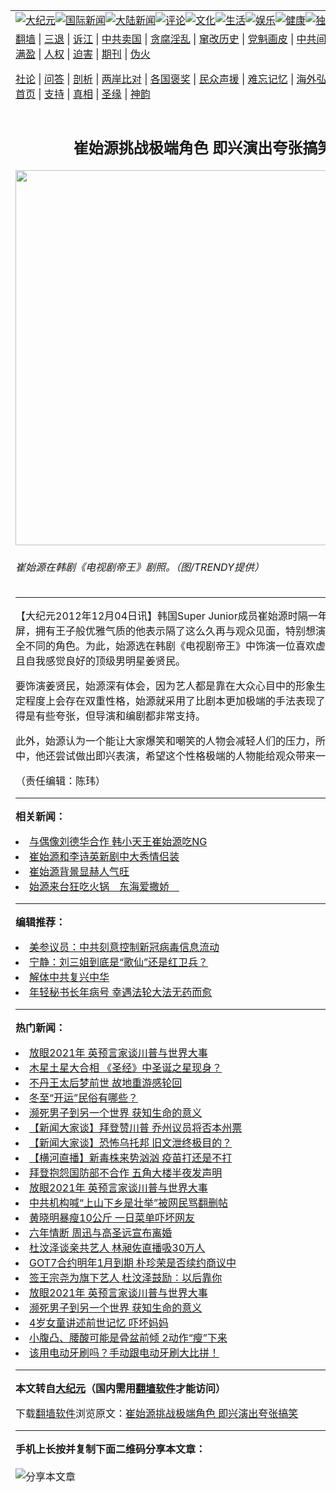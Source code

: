 <a name="1" id="1" target="_blank"></a><span id="1"></span>
<table align=center border="0"><tr><td colspan="2" VALIGN=TOP><a href="https://github.com/aegneg3042/djy/blob/master/gb/nsc413.md#1"><img src="https://raw.githubusercontent.com/aegneg3042/www/master/t/djy/1.jpg" title="大纪元"></a><a href="https://github.com/aegneg3042/djy/blob/master/gb/n24hr.md#1"><img src="https://raw.githubusercontent.com/aegneg3042/www/master/t/djy/3.jpg" title="国际新闻"></a><a href="https://github.com/aegneg3042/djy/blob/master/gb/nsc413.md#1"><img src="https://raw.githubusercontent.com/aegneg3042/www/master/t/djy/4.jpg" title="大陆新闻"></a><a href="https://github.com/aegneg3042/djy/blob/master/gb/news392.md#1"><img src="https://raw.githubusercontent.com/aegneg3042/www/master/t/djy/5.jpg" title="评论"></a><a href="https://github.com/aegneg3042/djy/blob/master/gb/news2007.md#1"><img src="https://raw.githubusercontent.com/aegneg3042/www/master/t/djy/6.jpg" title="文化"></a><a href="https://github.com/aegneg3042/djy/blob/master/gb/news2008.md#1"><img src="https://raw.githubusercontent.com/aegneg3042/www/master/t/djy/7.jpg" title="生活"></a><a href="https://github.com/aegneg3042/djy/blob/master/gb/ncyule.md#1"><img src="https://raw.githubusercontent.com/aegneg3042/www/master/t/djy/8.jpg" title="娱乐"></a><a href="https://github.com/aegneg3042/djy/blob/master/gb/nsc1002.md#1"><img src="https://raw.githubusercontent.com/aegneg3042/www/master/t/djy/9.jpg" title="健康"><a href="https://github.com/aegneg3042/djy/blob/master/gb/nf6092.md#1"><img src="https://raw.githubusercontent.com/aegneg3042/www/master/t/djy/10a.jpg" title="独家"></a><a href="https://github.com/aegneg3042/djy/blob/master/gb/nf4514.md#1"><img src="https://raw.githubusercontent.com/aegneg3042/www/master/t/djy/12a.jpg" title="头条"></a></td></tr>
<tr><td colspan="2" VALIGN=TOP><a target="_blank" href="https://github.com/aegneg3042/www/blob/master/README.md?zsrh#1">翻墙</a> | <a target="_blank" href="https://github.com/aegneg3042/djy/blob/master/gb/nf5657.md#1">三退</a> | <a target="_blank" href="https://github.com/aegneg3042/djy/blob/master/gb/nf6124.md#1">诉江</a> | <a target="_blank" href="https://github.com/aegneg3042/djy/blob/master/gb/nf1176117.md#1">中共卖国</a> | <a target="_blank" href="https://github.com/aegneg3042/djy/blob/master/gb/nf5773.md#1">贪腐淫乱</a> | <a target="_blank" href="https://github.com/aegneg3042/djy/blob/master/gb/nf1176115.md#1">窜改历史</a> | <a target="_blank" href="https://github.com/aegneg3042/djy/blob/master/gb/nf1176107.md#1">党魁画皮</a> | <a target="_blank" href="https://github.com/aegneg3042/djy/blob/master/gb/nf1320400.md#1">中共间谍</a> | <a target="_blank" href="https://github.com/aegneg3042/djy/blob/master/gb/nf1176114.md#1">破坏传统</a> | <a target="_blank" href="https://github.com/aegneg3042/ntdtv/blob/master/gb/prog447_1.md#1">恶贯满盈</a> | <a target="_blank" href="https://github.com/aegneg3042/djy/blob/master/gb/ncid278.md#1">人权</a> | <a target="_blank" href="https://github.com/aegneg3042/djy/blob/master/gb/nf1176111.md#1">迫害</a> | <a target="_blank" href="https://gitlab.com/szzdlab/mh-qikan/blob/master/README.md#1">期刊</a> | <a target="_blank" href="https://github.com/aegneg3042/djy/blob/master/gb/nf5562.md#1">伪火</a></p><p><a target="_blank" href="https://github.com/aegneg3042/djy/blob/master/gb/9p.md#1">社论</a> | <a target="_blank" href="https://github.com/aegneg3042/djy/blob/master/gb/nf4378.md#1">问答</a> | <a target="_blank" href="https://github.com/aegneg3042/djy/blob/master/gb/nf5792.md#1">剖析</a> | <a target="_blank" href="https://github.com/aegneg3042/djy/blob/master/gb/nf5735.md#1">两岸比对</a> | <a target="_blank" href="https://github.com/aegneg3042/djy/blob/master/gb/nf6119.md#1">各国褒奖</a> | <a target="_blank" href="https://github.com/aegneg3042/djy/blob/master/gb/nf6120.md#1">民众声援</a> | <a target="_blank" href="https://github.com/aegneg3042/djy/blob/master/gb/nf1188594.md#1">难忘记忆</a> | <a target="_blank" href="https://github.com/aegneg3042/djy/blob/master/gb/nf3180.md#1">海外弘传</a> | <a target="_blank" href="https://github.com/aegneg3042/djy/blob/master/gb/nf5410.md#1">万人上访</a> | <a target="_blank" href="https://github.com/aegneg3042/www/blob/master/README.md?zsrh#1">平台首页</a> | <a target="_blank" href="https://github.com/aegneg3042/djy/blob/master/gb/nf4386.md#1">支持</a> | <a target="_blank" href="https://github.com/aegneg3042/djy/blob/master/gb/nf4389.md#1">真相</a> | <a target="_blank" href="https://github.com/aegneg3042/djy/blob/master/gb/nf5790.md#1">圣缘</a> | <a target="_blank" href="https://github.com/aegneg3042/djy/blob/master/gb/nf4786.md#1">神韵</a></td></tr>
<tr><td VALIGN=TOP width="626"><h2 align=center>崔始源挑战极端角色  即兴演出夸张搞笑</h2>
<img width="600" src="https://i.epochtimes.com/assets/uploads/2012/12/1211060713021487-600x400.jpg" />
<h6>崔始源在韩剧《电视剧帝王》剧照。（图/TRENDY提供） 
</h6>
<hr>
	<p>【大纪元2012年12月04日讯】韩国Super Junior成员崔<ahref="https://github.com/aegneg3042/djy/blob/master/gb/tag/%E5%A7%8B%E6%BA%90.md#1">始源</a>时隔一年重返电视荧屏，拥有王子般优雅气质的他表示隔了这么久再与观众见面，特别想演一些和过去完全不同的角色。为此，始源选在韩剧《电视剧帝王》中饰演一位喜欢虚张声势、虚伪且自我感觉良好的顶级男明星姜贤民。</p>
<p>要饰演姜贤民，<ahref="https://github.com/aegneg3042/djy/blob/master/gb/tag/%E5%A7%8B%E6%BA%90.md#1">始源</a>深有体会，因为艺人都是靠在大众心目中的形象生存，所以在一定程度上会存在双重性格，始源就采用了比剧本更加极端的手法表现了这个人物，演得是有些夸张，但导演和编剧都非常支持。</p>
<p>此外，始源认为一个能让大家爆笑和嘲笑的人物会减轻人们的压力，所以在一些剧情中，他还尝试做出即兴表演，希望这个性格极端的人物能给观众带来一些欢笑。◇</p>
<p>（责任编辑：陈玮）</p>
	
<hr>


<strong>相关新闻：</strong>
<li><a href="https://github.com/aegneg3042/djy/blob/master/gb/6/11/7/n1512426.md#1">与偶像刘德华合作  韩小天王崔始源吃NG</a></li>
<li><a href="https://github.com/aegneg3042/djy/blob/master/gb/11/9/8/n3367101.md#1">崔始源和李诗英新剧中大秀情侣装</a></li>
<li><a href="https://github.com/aegneg3042/djy/blob/master/gb/11/12/14/n3457241.md#1">崔始源背景显赫人气旺</a></li>
<li><a href="https://github.com/aegneg3042/djy/blob/master/gb/11/12/14/n3457526.md#1">始源来台狂吃火锅　东海爱撒娇　</a></li>
<hr>


<strong>编辑推荐：</strong>
<li><a href="https://github.com/onzhi266/djy/blob/master/gb/20/2/22/n11887949.md#1">美参议员：中共刻意控制新冠病毒信息流动</a></li>
<li><a href="https://github.com/tsiac2612/djy/blob/master/gb/19/12/7/n11707614.md#1" target="_blank">宁静：刘三姐到底是“歌仙”还是红卫兵？</a></li><li><a href="https://github.com/aegneg3042/djy/blob/master/gb/18/3/21/n10237682.md?dfh#1" target="_blank">解体中共复兴中华</a></li><li><a href="https://github.com/tsiac2612/djy/blob/master/gb/16/11/28/n8535217.md#1" target="_blank">年轻秘书长年病号 幸遇法轮大法无药而愈</a></li>
<hr>

<strong>热门新闻：</strong>
<li><a href="https://github.com/aegneg3042/djy/blob/master/gb/20/12/23/n12639978.md#1">放眼2021年 英预言家谈川普与世界大事</a></li>
<li><a href="https://github.com/aegneg3042/djy/blob/master/gb/20/12/20/n12633276.md#1">木星土星大合相 《圣经》中圣诞之星现身？</a></li>
<li><a href="https://github.com/aegneg3042/djy/blob/master/gb/20/12/22/n12638393.md#1">不丹王太后梦前世 故地重游感轮回</a></li>
<li><a href="https://github.com/aegneg3042/djy/blob/master/gb/20/12/17/n12626693.md#1">冬至“开运”民俗有哪些？</a></li>
<li><a href="https://github.com/aegneg3042/djy/blob/master/gb/20/12/22/n12637662.md#1">濒死男子到另一个世界 获知生命的意义</a></li>
<li><a href="https://github.com/aegneg3042/djy/blob/master/gb/20/12/24/n12643080.md#1">【新闻大家谈】拜登赞川普 乔州议员将否本州票</a></li>
<li><a href="https://github.com/aegneg3042/djy/blob/master/gb/20/12/23/n12640761.md#1">【新闻大家谈】恐怖乌托邦 旧文泄终极目的？</a></li>
<li><a href="https://github.com/aegneg3042/djy/blob/master/gb/20/12/24/n12641590.md#1">【横河直播】新毒株来势汹汹 疫苗打还是不打</a></li>
<li><a href="https://github.com/aegneg3042/djy/blob/master/gb/20/12/23/n12640816.md#1">拜登抱怨国防部不合作 五角大楼半夜发声明</a></li>
<li><a href="https://github.com/aegneg3042/djy/blob/master/gb/20/12/23/n12639978.md#1">放眼2021年 英预言家谈川普与世界大事</a></li>
<li><a href="https://github.com/aegneg3042/djy/blob/master/gb/20/12/23/n12641103.md#1">中共机构喊“上山下乡是壮举”被网民骂翻删帖</a></li>
<li><a href="https://github.com/aegneg3042/djy/blob/master/gb/20/12/22/n12638646.md#1">黄晓明暴瘦10公斤 一日菜单吓坏网友</a></li>
<li><a href="https://github.com/aegneg3042/djy/blob/master/gb/20/12/23/n12640869.md#1">六年情断 周迅与高圣远宣布离婚</a></li>
<li><a href="https://github.com/aegneg3042/djy/blob/master/gb/20/12/24/n12642145.md#1">杜汶泽谈亲共艺人 林昶佐直播吸30万人</a></li>
<li><a href="https://github.com/aegneg3042/djy/blob/master/gb/20/12/23/n12639283.md#1">GOT7合约明年1月到期 朴珍荣是否续约商议中</a></li>
<li><a href="https://github.com/aegneg3042/djy/blob/master/gb/20/12/23/n12641062.md#1">签王宗尧为旗下艺人 杜汶泽鼓励︰以后靠你</a></li>
<li><a href="https://github.com/aegneg3042/djy/blob/master/gb/20/12/23/n12639978.md#1">放眼2021年 英预言家谈川普与世界大事</a></li>
<li><a href="https://github.com/aegneg3042/djy/blob/master/gb/20/12/22/n12637662.md#1">濒死男子到另一个世界 获知生命的意义</a></li>
<li><a href="https://github.com/aegneg3042/djy/blob/master/gb/20/12/23/n12639398.md#1">4岁女童讲述前世记忆 吓坏妈妈</a></li>
<li><a href="https://github.com/aegneg3042/djy/blob/master/gb/20/12/23/n12639185.md#1">小腹凸、腰酸可能是骨盆前倾 2动作“瘦”下来</a></li>
<li><a href="https://github.com/aegneg3042/djy/blob/master/gb/20/12/23/n12639785.md#1">该用电动牙刷吗？手动跟电动牙刷大比拼！</a></li>
<hr>

<strong>本文转自<a href="https://www.epochtimes.com">大纪元</a>（国内需用<a href="https://github.com/aegneg3042/www/blob/master/README.md#8">翻墙软件</a>才能访问）</strong><p>下载<a href="https://github.com/aegneg3042/www/blob/master/README.md#8">翻墙软件</a>浏览原文：<a href="https://www.epochtimes.com/gb/12/12/4/n3744725.htm">崔始源挑战极端角色  即兴演出夸张搞笑</a></p><hr>

<strong>手机上长按并复制下面二维码分享本文章：</strong><br><br><img src="https://chart.apis.google.com/chart?cht=qr&chs=240x240&choe=UTF-8&chld=M|2&chl=https://github.com/aegneg3042/djy/blob/master/gb/12/12/4/n3744725.md%231" title="分享本文章"></td><td VALIGN=TOP><a href="https://github.com/aegneg3042/djy/blob/master/gb/16/1/21/n4622075.md?dfh#1" target="_blank"><img src="https://raw.githubusercontent.com/aegneg3042/djy/master/gb/300/wei-f1.jpg" title="中共的伪火骗局"  alt="中共的伪火骗局"></a><br><a href="https://github.com/aegneg3042/www/blob/master/README.md?dfh#9" target="_blank"><img src="https://raw.githubusercontent.com/aegneg3042/djy/master/gb/300/yong-h.jpg" title="永恒的见证"  alt="永恒的见证"></a><br><a href="https://github.com/aegneg3042/djy/blob/master/gb/13/9/29/n3974789.md?dfh#1" target="_blank"><img src="https://raw.githubusercontent.com/aegneg3042/djy/master/gb/300/shang-lnz.jpg" title="善良女子被中共投男牢"  alt="善良女子被中共投男牢"></a><br><a href="https://github.com/aegneg3042/djy/blob/master/gb/16/3/16/n4663449.md?dfh#1" target="_blank"><img src="https://raw.githubusercontent.com/aegneg3042/djy/master/gb/300/huo-z3.jpg" title="警卫目击活摘器官"  alt="警卫目击活摘器官"></a><br><a href="https://github.com/aegneg3042/djy/blob/master/gb/16/8/7/n8177641.md?dfh#1" target="_blank"><img src="https://raw.githubusercontent.com/aegneg3042/djy/master/gb/300/huo-z4.jpg" title="证人描述活摘恐怖"  alt="证人描述活摘恐怖"></a><br><a href="https://github.com/aegneg3042/djy/blob/master/gb/10/4/19/n2881569.md?dfh#1" target="_blank"><img src="https://raw.githubusercontent.com/aegneg3042/djy/master/gb/300/huo-z1.jpg" title="揭开活摘器官黑幕"  alt="揭开活摘器官黑幕"></a><br><a href="https://github.com/aegneg3042/djy/blob/master/gb/10/11/7/n3077476.md?dfh#1" target="_blank"><img src="https://raw.githubusercontent.com/aegneg3042/djy/master/gb/300/ma-ks.jpg" title="马克思的成魔之路"  alt="马克思的成魔之路"></a><br><a href="https://github.com/aegneg3042/djy/blob/master/gb/14/6/9/n4173977.md?dfh#1" target="_blank"><img src="https://raw.githubusercontent.com/aegneg3042/djy/master/gb/300/chang-zs.jpg" title="藏字石 蕴天机"  alt="藏字石 蕴天机"></a><br><a href="https://github.com/aegneg3042/djy/blob/master/gb/18/5/10/n10381511.md?dfh#1" target="_blank"><img src="https://raw.githubusercontent.com/aegneg3042/djy/master/gb/300/st1.jpg" title="关注3亿人三退"  alt="关注3亿人三退"></a><br><a href="https://github.com/aegneg3042/djy/blob/master/gb/18/3/21/n10237682.md?dfh#1" target="_blank"><img src="https://raw.githubusercontent.com/aegneg3042/djy/master/gb/300/jie-t.jpg" title="解体中共复兴中华"  alt="解体中共复兴中华"></a><br><a href="https://github.com/aegneg3042/djy/blob/master/gb/9/2/9/n2422991.md?dfh#1" target="_blank"><img src="https://raw.githubusercontent.com/aegneg3042/djy/master/gb/300/gao-zs.jpg" title="中共迫害良心律师"  alt="中共迫害良心律师"></a><br><a href="https://github.com/aegneg3042/djy/blob/master/gb/18/12/9/n10900044.md?dfh#1" target="_blank"><img src="https://raw.githubusercontent.com/aegneg3042/djy/master/gb/300/sj1.jpg" title="303万人举报江泽民"  alt="303万人举报江泽民"></a><br><a href="https://github.com/aegneg3042/djy/blob/master/gb/18/8/28/n10672014.md?dfh#1" target="_blank"><img src="https://raw.githubusercontent.com/aegneg3042/djy/master/gb/300/sj2.jpg" title="这些官员为何起诉江泽民"  alt="这些官员为何起诉江泽民"></a><br><a href="https://github.com/aegneg3042/djy/blob/master/gb/8/12/18/n2367165.md?dfh#1" target="_blank"><img src="https://raw.githubusercontent.com/aegneg3042/djy/master/gb/300/liangan.jpg" title="海峡两岸的强烈对比"  alt="海峡两岸的强烈对比"></a><br><a href="https://github.com/aegneg3042/djy/blob/master/gb/15/12/10/n4593139.md?dfh#1" target="_blank"><img src="https://raw.githubusercontent.com/aegneg3042/djy/master/gb/300/jia-ndzl.jpg" title="加拿大总理的贺信"  alt="加拿大总理的贺信"></a><br><a href="https://github.com/aegneg3042/djy/blob/master/gb/11/6/17/n3289382.md?dfh#1" target="_blank"><img src="https://raw.githubusercontent.com/aegneg3042/djy/master/gb/300/xiao-wd.jpg" title="探寻真相兼听则明"  alt="探寻真相兼听则明"></a><br><a href="https://github.com/aegneg3042/djy/blob/master/gb/18/10/27/n10812623.md?dfh#1" target="_blank"><img src="https://raw.githubusercontent.com/aegneg3042/djy/master/gb/300/yindu.jpg" title="印度媒体报道东方"  alt="印度媒体报道东方"></a><br><a href="https://github.com/aegneg3042/djy/blob/master/gb/18/6/9/n10469652.md?dfh#1" target="_blank"><img src="https://raw.githubusercontent.com/aegneg3042/djy/master/gb/300/xie-j.jpg" title="不一样的海外校园"  alt="不一样的海外校园"></a><br><a href="https://github.com/aegneg3042/djy/blob/master/gb/7/4/5/n1669415.md?dfh#1" target="_blank"><img src="https://raw.githubusercontent.com/aegneg3042/djy/master/gb/300/li-up.jpg" title="从大师到徒弟的传奇"  alt="从大师到徒弟的传奇"></a><br><a href="https://github.com/aegneg3042/djy/blob/master/gb/17/5/26/n9191512.md?dfh#1" target="_blank"><img src="https://raw.githubusercontent.com/aegneg3042/djy/master/gb/300/zfl2.jpg" title="亿万人与东方一本奇书"  alt="亿万人与东方一本奇书"></a><br><a href="https://github.com/aegneg3042/djy/blob/master/gb/13/11/27/n4020290.md?dfh#1" target="_blank"><img src="https://raw.githubusercontent.com/aegneg3042/djy/master/gb/300/zhen-h.jpg" title="大陆见不到的震撼场面"  alt="大陆见不到的震撼场面"></a><br><a href="https://github.com/aegneg3042/djy/blob/master/gb/15/7/17/n4482910.md?dfh#1" target="_blank"><img src="https://raw.githubusercontent.com/aegneg3042/djy/master/gb/300/dalu-sk.jpg" title="人心向善 大陆当初盛况"  alt="人心向善 大陆当初盛况"></a><br><a href="https://github.com/aegneg3042/djy/blob/master/gb/19/1/5/n10955468.md?dfh#1" target="_blank"><img src="https://raw.githubusercontent.com/aegneg3042/djy/master/gb/300/zfl1.jpg" title="追寻真理 这书讲什么"  alt="追寻真理 这书讲什么"></a><br><a href="https://github.com/aegneg3042/www/blob/master/README.md?dfh#1" target="_blank"><img src="https://raw.githubusercontent.com/aegneg3042/djy/master/gb/300/fq1.jpg" title="下载免费翻墙软件"  alt="下载免费翻墙软件"></a><br></td></tr></table>
